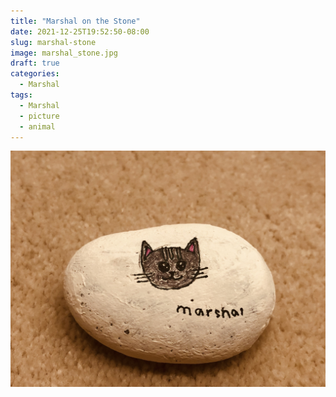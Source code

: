 ```yaml
---
title: "Marshal on the Stone"
date: 2021-12-25T19:52:50-08:00
slug: marshal-stone
image: marshal_stone.jpg
draft: true
categories:
  - Marshal
tags:
  - Marshal
  - picture
  - animal
---
```


![Marshal on the Stone](marshal_stone.jpg)

